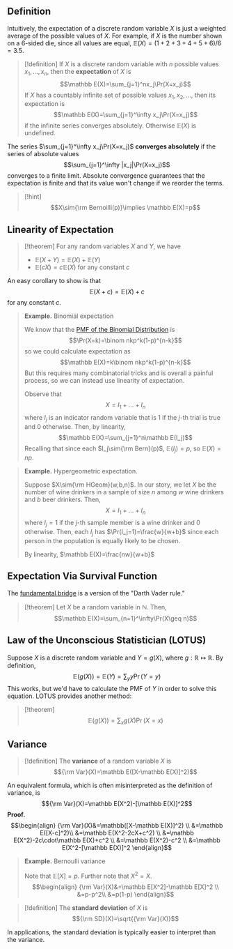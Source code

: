 ## Definition

Intuitively, the expectation of a discrete random variable $X$ is just a weighted average of the possible values of $X$. For example, if $X$ is the number shown on a 6-sided die, since all values are equal, $\mathbb E(X)=(1+2+3+4+5+6)/6=3.5$. 

>[!definition]
>If $X$ is a discrete random variable with $n$ possible values $x_1,\dots,x_n$, then the **expectation** of $X$ is
>$$\mathbb E(X)=\sum_{j=1}^nx_j\Pr(X=x_j)$$
>If $X$ has a countably infinite set of possible values $x_1,x_2,\dots$, then its expectation is
>$$\mathbb E(X)=\sum_{j=1}^\infty x_j\Pr(X=x_j)$$
>if the infinite series converges absolutely. Otherwise $\mathbb E(X)$ is undefined.

The series $\sum_{j=1}^\infty x_j\Pr(X=x_j)$ **converges absolutely** if the series of absolute values $$\sum_{j=1}^\infty |x_j|\Pr(X=x_j)$$converges to a finite limit. Absolute convergence guarantees that the expectation is finite and that its value won't change if we reorder the terms. 

>[!hint]
>$$X\sim{\rm Bernoilli(p)}\implies \mathbb E(X)=p$$

## Linearity of Expectation

>[!theorem]
>For any random variables $X$ and $Y$, we have
>- $\mathbb E(X+Y)=\mathbb E(X)+\mathbb E(Y)$
>- $\mathbb E(cX)=c\mathbb E(X)$ for any constant $c$

An easy corollary to show is that
$$\mathbb E(X+c)=\mathbb E(X) + c$$ for any constant $c$. 

>**Example.** Binomial expectation
>
>We know that the [PMF of the Binomial Distribution](Random%20Variables.md#Distributions#Bernoulli%20Distribution#PMF%20of%20the%20Binomial%20Distribution) is $$\Pr(X=k)=\binom nkp^k(1-p)^{n-k}$$
>so we could calculate expectation as $$\mathbb E(X)=k\binom nkp^k(1-p)^{n-k}$$
>But this requires many combinatorial tricks and is overall a painful process, so we can instead use linearity of expectation. 
>
>Observe that $$X=I_1+\dots+I_n$$
>where $I_j$ is an indicator random variable that is 1 if the $j$-th trial is true and 0 otherwise. Then, by linearity,
>$$\mathbb E(X)=\sum_{j=1}^n\mathbb E(I_j)$$
>Recalling that since each $I_j\sim{\rm Bern}(p)$, $\mathbb E(I_j)=p$, so $\mathbb E(X)=np$. 

>**Example.** Hypergeometric expectation. 
>
>Suppose $X\sim{\rm HGeom}(w,b,n)$. In our story, we let $X$ be the number of wine drinkers in a sample of size $n$ among $w$ wine drinkers and $b$ beer drinkers. Then,$$X=I_1+\dots+I_n$$where $I_j=1$ if the $j$-th sample member is a wine drinker and 0 otherwise. Then, each $I_j$ has $\Pr(I_j=1)=\frac{w}{w+b}$ since each person in the population is equally likely to be chosen. 
>
>By linearity, $\mathbb E(X)=\frac{nw}{w+b}$

## Expectation Via Survival Function

The [fundamental bridge](Random%20Variables.md#Definitions#Indicator%20Random%20Variables) is a version of the "Darth Vader rule."

>[!theorem]
>Let $X$ be a random variable in $\mathbb N$. Then,
>$$\mathbb E(X)=\sum_{n=1}^\infty\Pr(X\geq n)$$

## Law of the Unconscious Statistician (LOTUS)

Suppose $X$ is a discrete random variable and $Y=g(X)$, where $g:\mathbb R\mapsto \mathbb R$. By definition,
$$\mathbb E(g(X))=\mathbb E(Y)=\sum_yy\Pr(Y=y)$$
This works, but we'd have to calculate the PMF of $Y$ in order to solve this equation. LOTUS provides another method:

>[!theorem]
>$$\mathbb E(g(X))=\sum_xg(X)\Pr(X=x)$$



## Variance

>[!definition]
>The **variance** of a random variable $X$ is 
>$${\rm Var}(X)=\mathbb E([X-\mathbb E(X)]^2)$$

An equivalent formula, which is often misinterpreted as the definition of variance, is 
$${\rm Var}(X)=\mathbb E(X^2)-[\mathbb E(X)]^2$$
**Proof.**
$$\begin{align}
{\rm Var}(X)&=\mathbb([X-\mathbb E(X)]^2) \\
&=\mathbb E([X-c]^2)\\
&=\mathbb E(X^2-2cX+c^2) \\
&=\mathbb E(X^2)-2c\cdot\mathbb E(X)+c^2 \\
&=\mathbb E(X^2)-c^2 \\
&=\mathbb E(X^2-[\mathbb E(X)]^2
\end{align}$$

>**Example.** Bernoulli variance
>
>Note that $\mathbb E[X]=p$. Further note that $X^2=X$. 
>$$\begin{align}
{\rm Var}(X)&=\mathbb E[X^2]-\mathbb E[X]^2 \\
&=p-p^2\\
&=p(1-p)
\end{align}$$

>[!definition]
>The **standard deviation** of $X$ is 
>$${\rm SD}(X)=\sqrt{{\rm Var}(X)}$$

In applications, the standard deviation is typically easier to interpret than the variance. 
